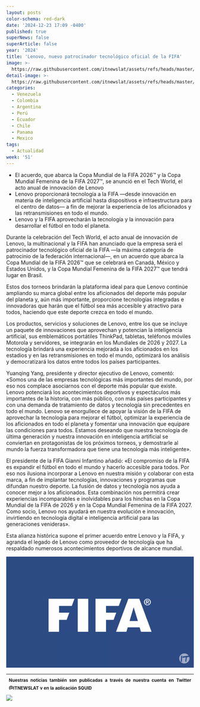 ```yaml
---
layout: posts
color-schema: red-dark
date: '2024-12-23 17:09 -0400'
published: true
superNews: false
superArticle: false
year: '2024'
title: 'Lenovo, nuevo patrocinador tecnológico oficial de la FIFA'
image: >-
  https://raw.githubusercontent.com/itnewslat/assets/refs/heads/master/img/540x320/Logo-Fifa-p.jpg
detail-image: >-
  https://raw.githubusercontent.com/itnewslat/assets/refs/heads/master/img/1024x680/Logo-Fifa-g.jpg
categories:
  - Venezuela
  - Colombia
  - Argentina
  - Perú
  - Ecuador
  - Chile
  - Panama
  - Mexico
tags:
  - Actualidad
week: '51'
---
```

- El acuerdo, que abarca la Copa Mundial de la FIFA 2026™ y la Copa Mundial Femenina de la FIFA 2027™, se anunció en el Tech World, el acto anual de innovación de Lenovo
- Lenovo proporcionará tecnología a la FIFA —desde innovación en materia de inteligencia artificial hasta dispositivos e infraestructura para el centro de datos— a fin de mejorar la experiencia de los aficionados y las retransmisiones en todo el mundo.
- Lenovo y la FIFA aprovecharán la tecnología y la innovación para desarrollar el fútbol en todo el planeta.

Durante la celebración del Tech World, el acto anual de innovación de Lenovo, la multinacional y la FIFA han anunciado que la empresa será el patrocinador tecnológico oficial de la FIFA —la máxima categoría de patrocinio de la federación internacional—, en un acuerdo que abarca la Copa Mundial de la FIFA 2026™ que se celebrará en Canadá, México y Estados Unidos, y la Copa Mundial Femenina de la FIFA 2027™ que tendrá lugar en Brasil.

Estos dos torneos brindarán la plataforma ideal para que Lenovo continúe ampliando su marca global entre los aficionados del deporte más popular del planeta y, aún más importante, proporcione tecnologías integradas e innovadoras que harán que el fútbol sea más accesible y atractivo para todos, haciendo que este deporte crezca en todo el mundo.

Los productos, servicios y soluciones de Lenovo, entre los que se incluye un paquete de innovaciones que aprovechan y potencian la inteligencia artificial, sus emblemáticos portátiles ThinkPad, tabletas, teléfonos móviles Motorola y servidores, se integrarán en los Mundiales de 2026 y 2027. La tecnología brindará una experiencia mejorada a los aficionados en los estadios y en las retransmisiones en todo el mundo, optimizará los análisis y democratizará los datos entre todos los países participantes.

Yuanqing Yang, presidente y director ejecutivo de Lenovo, comentó: «Somos una de las empresas tecnológicas más importantes del mundo, por eso nos complace asociarnos con el deporte más popular que existe. Lenovo potenciará los acontecimientos deportivos y espectáculos más importantes de la historia, con más público, con más países participantes y con una demanda de tratamiento de datos y tecnología sin precedentes en todo el mundo. Lenovo se enorgullece de apoyar la visión de la FIFA de aprovechar la tecnología para mejorar el fútbol, optimizar la experiencia de los aficionados en todo el planeta y fomentar una innovación que equipare las condiciones para todos. Estamos deseando que nuestra tecnología de última generación y nuestra innovación en inteligencia artificial se conviertan en protagonistas de los próximos torneos, y demostrarle al mundo la fuerza transformadora que tiene una tecnología más inteligente».

El presidente de la FIFA Gianni Infantino añadió: «El compromiso de la FIFA es expandir el fútbol en todo el mundo y hacerlo accesible para todos. Por eso nos ilusiona incorporar a Lenovo en nuestra misión y colaborar con esta marca, a fin de implantar tecnologías, innovaciones y programas que difundan nuestro deporte. La fusión de datos y tecnología nos ayuda a conocer mejor a los aficionados. Esta combinación nos permitirá crear experiencias incomparables e inolvidables para los hinchas en la Copa Mundial de la FIFA de 2026 y en la Copa Mundial Femenina de la FIFA 2027. Como socio, Lenovo nos ayudará en nuestra evolución e innovación, invirtiendo en tecnología digital e inteligencia artificial para las generaciones venideras».

Esta alianza histórica supone el primer acuerdo entre Lenovo y la FIFA, y agranda el legado de Lenovo como proveedor de tecnología que ha respaldado numerosos acontecimientos deportivos de alcance mundial.

![](https://raw.githubusercontent.com/itnewslat/assets/refs/heads/master/img/540x320/Logo-Fifa-p.jpg)

<table style="height: 42px;" width="569">
<tbody>
<tr>
<td style="text-align: justify;"><sub><strong>Nuestras noticias también son publicadas a través de nuestra cuenta en Twitter <a href="https://twitter.com/itnewslat?lang=es">@ITNEWSLAT</a> y en la aplicación <a href="https://squidapp.co/en/">SQUID</a></strong></sub></td>
</tr>
</tbody>
</table>

<img src="https://tracker.metricool.com/c3po.jpg?hash=56f88a41e39ab42c063cc51676587a04"/>